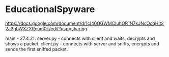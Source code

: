 # EducationalSpyware
https://docs.google.com/document/d/1cI46GGWMCIuhOR1N7xJNcOcqHlt22J3gbWXZXRcum0k/edit?usp=sharing

main - 27.4.21:
	server.py - connects with client and waits, decrypts and shows a packet.
	client.py - connects with server and sniffs, encrypts and sends the first sniffed packet.
